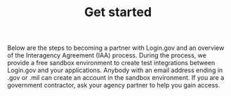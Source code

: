 ---
layout: partners/get-started
permalink: /partners/get-started/
title: >- 
    # Get started
body: >-
    Below are the steps to becoming a partner with Login.gov and an overview of the Interagency Agreement (IAA) process. During the process, we provide a free sandbox environment to create test integrations between Login.gov and your applications. Anybody with an email address ending in .gov or .mil can create an account in the sandbox environment. If you are a government contractor, ask your agency partner to help you gain access. 
ssa_quote: >-
    “The SSA UXG team appreciates the willingness of the Login.gov team to listen to our goals, concerns, and questions, then work with us to identify a path forward that will benefit the customers (end users) of SSA and other federal agencies. The team’s flexibility and willingness to hear our suggestions is very much appreciated. We enjoy brainstorming together and sharing research findings as we try to help each other move forward.”


    Elizabeth Hanst

    Technology Lead User Experience Specialist

    Social Security Administration
iaa_tips: >-
    Tips for completing the IAA process:

    * Secure a federal Authority To Operate (ATO)

    * Have approved funding access based on the cost estimator

    * Ensure your technical team has capacity for integration or plan to hire a team


    The above suggestions may help keep your agency on track for creating the IAA and receiving proper approvals within the anticipated six to eight week timeline, and launching your integration with Login.gov. 
partnership_steps_title: >-
    ## Steps to partnership
partnership_steps_header1: >-
    Introductions and determine compatibility
partnership_steps_body1: >-
    <p style="display:inline">During the introduction call, an account manager will walk through Login.gov services and answer any questions that you have. This step will determine if Login.gov is a good fit for your agency.</p>
partnership_steps_header2: >-
    Estimate usage and test integrations
partnership_steps_body2: >-
    During onboarding, an account manager will work with your agency to estimate usage and provide a cost estimator. Once you’ve created your application and implemented an identity protocol, you can register it in the test environment dashboard and start testing. We advise at least two to three weeks for your team to test and integrate with Login.gov. <a target="_blank" href="https://developers.login.gov/testing/#how-to-get-started" class="external-link">Learn more about the sandbox environment</a>
partnership_steps_header3: >-
    Establish an Interagency Agreement (IAA)
partnership_steps_body3: >-
    Login.gov is a cost-recoverable federal service, which means we must, by law, charge other agencies for our work. Our partnership and financial engagement will be governed by an Interagency Agreement (IAA). An IAA is a contract between government agencies. For Login.gov, these are contracts we have with other agencies that let them use Login.gov as partners/clients. An IAA may take at least six to eight weeks to complete, which can occur in parallel with the technical integration of your application. <a href="#interagency-agreement-iaa-process" class="caret">Learn more about the IAA process below</a>
partnership_steps_header4: >-
    Launch integration
partnership_steps_body4: >-
     Once testing is complete and the IAA has been executed, Login.gov will launch your integration within two weeks.
iaa_steps_title: >-
    ## Interagency Agreement (IAA) process
iaa_steps_header1: >-
    IAA request form
iaa_steps_body1: >-
    Partner agency provides Login.gov funding and other relevant information through the <a target="_blank" href="https://docs.google.com/forms/d/e/1FAIpQLSewf-GlKoHwnF5S_HAYAqMwLigFIZ5tha9D92l6wD38WhYdrw/viewform" class="external-link">IAA form</a>.
iaa_steps_header2: >-
    IAA creation
iaa_steps_body2: >-
    TTS creates the IAA, performs a review with GSA counsel, and returns the IAA to the partner agency ready for signatures.
iaa_steps_header3: >-
    Partner approval
iaa_steps_body3: >-
    Partner reviews, agrees, and routes the IAA for signatures to return to TTS.
iaa_steps_header4: >-
    GSA approval
iaa_steps_body4: >-
    GSA approves and finalizes the IAA and returns to partner agency.
---
